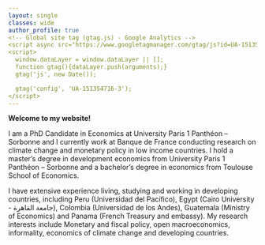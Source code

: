 ```yaml
---
layout: single
classes: wide
author_profile: true
<!-- Global site tag (gtag.js) - Google Analytics -->
<script async src="https://www.googletagmanager.com/gtag/js?id=UA-151354716-3"></script>
<script>
  window.dataLayer = window.dataLayer || [];
  function gtag(){dataLayer.push(arguments);}
  gtag('js', new Date());

  gtag('config', 'UA-151354716-3');
</script>
---
```


**Welcome to my website!**  

I am a PhD Candidate in Economics at University Paris 1 Panthéon – Sorbonne and I currently work at Banque de France conducting research on climate change and monetary policy in low income countries. I hold a master’s degree in development economics from University Paris 1 Panthéon – Sorbonne and a bachelor’s degree in economics from Toulouse School of Economics.  

I have extensive experience living, studying and working in developing countries, including Peru (Universidad del Pacífico), Egypt (Cairo University - جامعة القاهرة), Colombia (Universidad de los Andes), Guatemala (Ministry of Economics) and Panama (French Treasury and embassy). My research interests include Monetary and fiscal policy, open macroeconomics, informality, economics of climate change and developing countries.  
